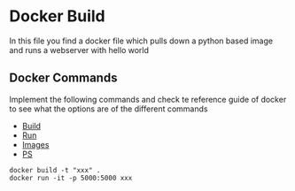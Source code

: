 # Docker Build

In this file you find a docker file which pulls down a python based image and runs a webserver with hello world

## Docker Commands

Implement the following commands and check te reference guide of docker to see what the options are of the different commands

* [Build](https://docs.docker.com/engine/reference/commandline/build/)
* [Run](https://docs.docker.com/engine/reference/commandline/run/)
* [Images](https://docs.docker.com/engine/reference/commandline/images/)
* [PS](https://docs.docker.com/engine/reference/commandline/ps/)

```
docker build -t "xxx" .
docker run -it -p 5000:5000 xxx
```